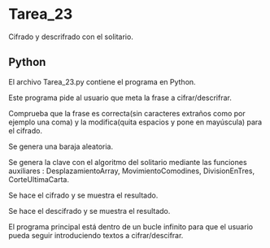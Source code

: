 # Tarea_23

Cifrado y descrifrado con el solitario.

## Python

El archivo Tarea_23.py contiene el programa en Python.

Este programa pide al usuario que meta la frase a cifrar/descrifrar.

Comprueba que la frase es correcta(sin caracteres extraños como por ejemplo una coma) y la modifica(quita espacios y pone en mayúscula) para el cifrado.

Se genera una baraja aleatoria.

Se genera la clave con el algoritmo del solitario mediante las funciones auxiliares : DesplazamientoArray, MovimientoComodines, DivisionEnTres, CorteUltimaCarta.

Se hace el cifrado y se muestra el resultado.

Se hace el descifrado y se muestra el resultado.

El programa principal está dentro de un bucle infinito para que el usuario pueda seguir introduciendo textos a cifrar/descifrar.
